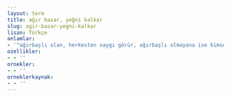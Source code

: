 ```yaml
---
layout: term
title: ağır basar, yeğni kalkar
slug: agir-basar-yegni-kalkar
lisan: Türkçe
anlamlar:
- '"ağırbaşlı olan, herkesten saygı görür, ağırbaşlı olmayana ise kimse değer vermez" anlamında kullanılan bir söz'
ozellikler:
- - ''
ornekler:
- - ''
orneklerkaynak:
- - ''
---
```


